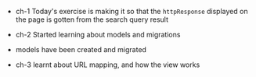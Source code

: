  - ch-1 Today's exercise is making it so that the `httpResponse` displayed on the page is gotten from the search query result

 - ch-2 Started learning about models and migrations
 - models have been created and migrated

 - ch-3 learnt about URL mapping, and how the view works
 
